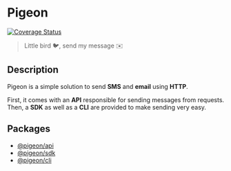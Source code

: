 # Pigeon

[![Coverage Status](https://coveralls.io/repos/github/mattp94/pigeon/badge.svg?branch=master)](https://coveralls.io/github/mattp94/pigeon?branch=master)

> Little bird 🐦, send my message ✉️

## Description

Pigeon is a simple solution to send **SMS** and **email** using **HTTP**.

First, it comes with an **API** responsible for sending messages from requests. Then, a **SDK** as well as a **CLI** are provided to make sending very easy.

## Packages

- [@pigeon/api](packages/api)
- [@pigeon/sdk](packages/sdk)
- [@pigeon/cli](packages/cli)
